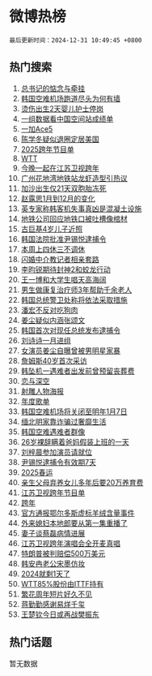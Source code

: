 # 微博热榜

`最后更新时间：2024-12-31 10:49:45 +0800`

## 热门搜索

1. [总书记的惦念与牵挂](https://m.weibo.cn/search?containerid=100103type%3D1%26t%3D10%26q%3D%23%E6%80%BB%E4%B9%A6%E8%AE%B0%E7%9A%84%E6%83%A6%E5%BF%B5%E4%B8%8E%E7%89%B5%E6%8C%82%23&stream_entry_id=51&isnewpage=1&extparam=seat%3D1%26dgr%3D0%26q%3D%2523%25E6%2580%25BB%25E4%25B9%25A6%25E8%25AE%25B0%25E7%259A%2584%25E6%2583%25A6%25E5%25BF%25B5%25E4%25B8%258E%25E7%2589%25B5%25E6%258C%2582%2523%26pos%3D0%26c_type%3D51%26stream_entry_id%3D51%26cate%3D10103%26filter_type%3Drealtimehot%26display_time%3D1735613383%26pre_seqid%3D173561338369102166578159)
1. [韩国空难机场跑道尽头为何有墙](https://m.weibo.cn/search?containerid=100103type%3D1%26t%3D10%26q%3D%23%E9%9F%A9%E5%9B%BD%E7%A9%BA%E9%9A%BE%E6%9C%BA%E5%9C%BA%E8%B7%91%E9%81%93%E5%B0%BD%E5%A4%B4%E4%B8%BA%E4%BD%95%E6%9C%89%E5%A2%99%23&stream_entry_id=31&isnewpage=1&extparam=seat%3D1%26realpos%3D1%26filter_type%3Drealtimehot%26lcate%3D5001%26c_type%3D31%26cate%3D5001%26band_rank%3D1%26dgr%3D0%26q%3D%2523%25E9%259F%25A9%25E5%259B%25BD%25E7%25A9%25BA%25E9%259A%25BE%25E6%259C%25BA%25E5%259C%25BA%25E8%25B7%2591%25E9%2581%2593%25E5%25B0%25BD%25E5%25A4%25B4%25E4%25B8%25BA%25E4%25BD%2595%25E6%259C%2589%25E5%25A2%2599%2523%26stream_entry_id%3D31%26flag%3D1%26pos%3D0%26display_time%3D1735613383%26pre_seqid%3D173561338369102166578159)
1. [烫伤出生2天婴儿护士停岗](https://m.weibo.cn/search?containerid=100103type%3D1%26t%3D10%26q%3D%23%E7%83%AB%E4%BC%A4%E5%87%BA%E7%94%9F2%E5%A4%A9%E5%A9%B4%E5%84%BF%E6%8A%A4%E5%A3%AB%E5%81%9C%E5%B2%97%23&stream_entry_id=31&isnewpage=1&extparam=seat%3D1%26realpos%3D2%26filter_type%3Drealtimehot%26lcate%3D5001%26c_type%3D31%26cate%3D5001%26band_rank%3D2%26dgr%3D0%26q%3D%2523%25E7%2583%25AB%25E4%25BC%25A4%25E5%2587%25BA%25E7%2594%259F2%25E5%25A4%25A9%25E5%25A9%25B4%25E5%2584%25BF%25E6%258A%25A4%25E5%25A3%25AB%25E5%2581%259C%25E5%25B2%2597%2523%26stream_entry_id%3D31%26flag%3D0%26pos%3D1%26display_time%3D1735613383%26pre_seqid%3D173561338369102166578159)
1. [一组数据看中国空间站成绩单](https://m.weibo.cn/search?containerid=100103type%3D1%26t%3D10%26q%3D%23%E4%B8%80%E7%BB%84%E6%95%B0%E6%8D%AE%E7%9C%8B%E4%B8%AD%E5%9B%BD%E7%A9%BA%E9%97%B4%E7%AB%99%E6%88%90%E7%BB%A9%E5%8D%95%23&stream_entry_id=31&isnewpage=1&extparam=seat%3D1%26realpos%3D3%26filter_type%3Drealtimehot%26lcate%3D5001%26c_type%3D31%26cate%3D5001%26band_rank%3D3%26dgr%3D0%26q%3D%2523%25E4%25B8%2580%25E7%25BB%2584%25E6%2595%25B0%25E6%258D%25AE%25E7%259C%258B%25E4%25B8%25AD%25E5%259B%25BD%25E7%25A9%25BA%25E9%2597%25B4%25E7%25AB%2599%25E6%2588%2590%25E7%25BB%25A9%25E5%258D%2595%2523%26stream_entry_id%3D31%26flag%3D0%26pos%3D2%26display_time%3D1735613383%26pre_seqid%3D173561338369102166578159)
1. [一加Ace5](https://m.weibo.cn/search?containerid=100103type%3D1%26t%3D10%26q%3D%23%E4%B8%80%E5%8A%A0Ace5%23&stream_entry_id=31&isnewpage=1&extparam=seat%3D1%26topic_ad%3D1%26lcate%3D5001%26c_type%3D31%26cate%3D5001%26band_rank%3D4%26dgr%3D0%26q%3D%2523%25E4%25B8%2580%25E5%258A%25A0Ace5%2523%26pos%3D3%26is_ad_pos%3D1%26adid%3D271105%26filter_type%3Drealtimehot%26stream_entry_id%3D31%26display_time%3D1735613383%26pre_seqid%3D173561338369102166578159)
1. [陈学冬疑似退圈定居美国](https://m.weibo.cn/search?containerid=100103type%3D1%26t%3D10%26q%3D%23%E9%99%88%E5%AD%A6%E5%86%AC%E7%96%91%E4%BC%BC%E9%80%80%E5%9C%88%E5%AE%9A%E5%B1%85%E7%BE%8E%E5%9B%BD%23&stream_entry_id=31&isnewpage=1&extparam=seat%3D1%26realpos%3D4%26filter_type%3Drealtimehot%26lcate%3D5001%26c_type%3D31%26cate%3D5001%26band_rank%3D4%26dgr%3D0%26q%3D%2523%25E9%2599%2588%25E5%25AD%25A6%25E5%2586%25AC%25E7%2596%2591%25E4%25BC%25BC%25E9%2580%2580%25E5%259C%2588%25E5%25AE%259A%25E5%25B1%2585%25E7%25BE%258E%25E5%259B%25BD%2523%26stream_entry_id%3D31%26flag%3D2%26pos%3D4%26display_time%3D1735613383%26pre_seqid%3D173561338369102166578159)
1. [2025跨年节目单](https://m.weibo.cn/search?containerid=100103type%3D1%26t%3D10%26q%3D%232025%E8%B7%A8%E5%B9%B4%E8%8A%82%E7%9B%AE%E5%8D%95%23&stream_entry_id=31&isnewpage=1&extparam=seat%3D1%26realpos%3D5%26filter_type%3Drealtimehot%26lcate%3D5001%26c_type%3D31%26cate%3D5001%26band_rank%3D5%26dgr%3D0%26q%3D%25232025%25E8%25B7%25A8%25E5%25B9%25B4%25E8%258A%2582%25E7%259B%25AE%25E5%258D%2595%2523%26stream_entry_id%3D31%26flag%3D1%26pos%3D5%26display_time%3D1735613383%26pre_seqid%3D173561338369102166578159)
1. [WTT](https://m.weibo.cn/search?containerid=100103type%3D1%26t%3D10%26q%3DWTT&stream_entry_id=31&isnewpage=1&extparam=seat%3D1%26realpos%3D6%26filter_type%3Drealtimehot%26lcate%3D5001%26c_type%3D31%26cate%3D5001%26band_rank%3D6%26dgr%3D0%26q%3DWTT%26stream_entry_id%3D31%26flag%3D1%26pos%3D6%26display_time%3D1735613383%26pre_seqid%3D173561338369102166578159)
1. [今晚一起在江苏卫视跨年](https://m.weibo.cn/search?containerid=100103type%3D1%26t%3D10%26q%3D%23%E4%BB%8A%E6%99%9A%E4%B8%80%E8%B5%B7%E5%9C%A8%E6%B1%9F%E8%8B%8F%E5%8D%AB%E8%A7%86%E8%B7%A8%E5%B9%B4%23&stream_entry_id=31&isnewpage=1&extparam=seat%3D1%26filter_type%3Drealtimehot%26lcate%3D5001%26c_type%3D31%26cate%3D5001%26band_rank%3D7%26dgr%3D0%26q%3D%2523%25E4%25BB%258A%25E6%2599%259A%25E4%25B8%2580%25E8%25B5%25B7%25E5%259C%25A8%25E6%25B1%259F%25E8%258B%258F%25E5%258D%25AB%25E8%25A7%2586%25E8%25B7%25A8%25E5%25B9%25B4%2523%26stream_entry_id%3D31%26is_ad_pos%3D1%26adid%3D271259%26pos%3D7%26display_time%3D1735613383%26pre_seqid%3D173561338369102166578159)
1. [广州花地湾地铁站龙虾造型引热议](https://m.weibo.cn/search?containerid=100103type%3D1%26t%3D10%26q%3D%23%E5%B9%BF%E5%B7%9E%E8%8A%B1%E5%9C%B0%E6%B9%BE%E5%9C%B0%E9%93%81%E7%AB%99%E9%BE%99%E8%99%BE%E9%80%A0%E5%9E%8B%E5%BC%95%E7%83%AD%E8%AE%AE%23&stream_entry_id=31&isnewpage=1&extparam=seat%3D1%26realpos%3D7%26filter_type%3Drealtimehot%26lcate%3D5001%26c_type%3D31%26cate%3D5001%26band_rank%3D7%26dgr%3D0%26q%3D%2523%25E5%25B9%25BF%25E5%25B7%259E%25E8%258A%25B1%25E5%259C%25B0%25E6%25B9%25BE%25E5%259C%25B0%25E9%2593%2581%25E7%25AB%2599%25E9%25BE%2599%25E8%2599%25BE%25E9%2580%25A0%25E5%259E%258B%25E5%25BC%2595%25E7%2583%25AD%25E8%25AE%25AE%2523%26stream_entry_id%3D31%26flag%3D0%26pos%3D8%26display_time%3D1735613383%26pre_seqid%3D173561338369102166578159)
1. [加沙出生仅21天双胞胎冻死](https://m.weibo.cn/search?containerid=100103type%3D1%26t%3D10%26q%3D%23%E5%8A%A0%E6%B2%99%E5%87%BA%E7%94%9F%E4%BB%8521%E5%A4%A9%E5%8F%8C%E8%83%9E%E8%83%8E%E5%86%BB%E6%AD%BB%23&stream_entry_id=31&isnewpage=1&extparam=seat%3D1%26realpos%3D8%26filter_type%3Drealtimehot%26lcate%3D5001%26c_type%3D31%26cate%3D5001%26band_rank%3D8%26dgr%3D0%26q%3D%2523%25E5%258A%25A0%25E6%25B2%2599%25E5%2587%25BA%25E7%2594%259F%25E4%25BB%258521%25E5%25A4%25A9%25E5%258F%258C%25E8%2583%259E%25E8%2583%258E%25E5%2586%25BB%25E6%25AD%25BB%2523%26stream_entry_id%3D31%26flag%3D1%26pos%3D9%26display_time%3D1735613383%26pre_seqid%3D173561338369102166578159)
1. [赵露思1月到12月的变化](https://m.weibo.cn/search?containerid=100103type%3D1%26t%3D10%26q%3D%23%E8%B5%B5%E9%9C%B2%E6%80%9D1%E6%9C%88%E5%88%B012%E6%9C%88%E7%9A%84%E5%8F%98%E5%8C%96%23&stream_entry_id=31&isnewpage=1&extparam=seat%3D1%26realpos%3D9%26filter_type%3Drealtimehot%26lcate%3D5001%26c_type%3D31%26cate%3D5001%26band_rank%3D9%26dgr%3D0%26q%3D%2523%25E8%25B5%25B5%25E9%259C%25B2%25E6%2580%259D1%25E6%259C%2588%25E5%2588%25B012%25E6%259C%2588%25E7%259A%2584%25E5%258F%2598%25E5%258C%2596%2523%26stream_entry_id%3D31%26flag%3D2%26pos%3D10%26display_time%3D1735613383%26pre_seqid%3D173561338369102166578159)
1. [英专家称韩客机失事真凶是混凝土设施](https://m.weibo.cn/search?containerid=100103type%3D1%26t%3D10%26q%3D%23%E8%8B%B1%E4%B8%93%E5%AE%B6%E7%A7%B0%E9%9F%A9%E5%AE%A2%E6%9C%BA%E5%A4%B1%E4%BA%8B%E7%9C%9F%E5%87%B6%E6%98%AF%E6%B7%B7%E5%87%9D%E5%9C%9F%E8%AE%BE%E6%96%BD%23&stream_entry_id=31&isnewpage=1&extparam=seat%3D1%26realpos%3D10%26filter_type%3Drealtimehot%26lcate%3D5001%26c_type%3D31%26cate%3D5001%26band_rank%3D10%26dgr%3D0%26q%3D%2523%25E8%258B%25B1%25E4%25B8%2593%25E5%25AE%25B6%25E7%25A7%25B0%25E9%259F%25A9%25E5%25AE%25A2%25E6%259C%25BA%25E5%25A4%25B1%25E4%25BA%258B%25E7%259C%259F%25E5%2587%25B6%25E6%2598%25AF%25E6%25B7%25B7%25E5%2587%259D%25E5%259C%259F%25E8%25AE%25BE%25E6%2596%25BD%2523%26stream_entry_id%3D31%26flag%3D1%26pos%3D11%26display_time%3D1735613383%26pre_seqid%3D173561338369102166578159)
1. [地铁公司回应地铁口被吐槽像棺材](https://m.weibo.cn/search?containerid=100103type%3D1%26t%3D10%26q%3D%23%E5%9C%B0%E9%93%81%E5%85%AC%E5%8F%B8%E5%9B%9E%E5%BA%94%E5%9C%B0%E9%93%81%E5%8F%A3%E8%A2%AB%E5%90%90%E6%A7%BD%E5%83%8F%E6%A3%BA%E6%9D%90%23&stream_entry_id=31&isnewpage=1&extparam=seat%3D1%26realpos%3D11%26filter_type%3Drealtimehot%26lcate%3D5001%26c_type%3D31%26cate%3D5001%26band_rank%3D11%26dgr%3D0%26q%3D%2523%25E5%259C%25B0%25E9%2593%2581%25E5%2585%25AC%25E5%258F%25B8%25E5%259B%259E%25E5%25BA%2594%25E5%259C%25B0%25E9%2593%2581%25E5%258F%25A3%25E8%25A2%25AB%25E5%2590%2590%25E6%25A7%25BD%25E5%2583%258F%25E6%25A3%25BA%25E6%259D%2590%2523%26stream_entry_id%3D31%26flag%3D1%26pos%3D12%26display_time%3D1735613383%26pre_seqid%3D173561338369102166578159)
1. [古巨基4岁儿子近照](https://m.weibo.cn/search?containerid=100103type%3D1%26t%3D10%26q%3D%23%E5%8F%A4%E5%B7%A8%E5%9F%BA4%E5%B2%81%E5%84%BF%E5%AD%90%E8%BF%91%E7%85%A7%23&stream_entry_id=31&isnewpage=1&extparam=seat%3D1%26realpos%3D12%26filter_type%3Drealtimehot%26lcate%3D5001%26c_type%3D31%26cate%3D5001%26band_rank%3D12%26dgr%3D0%26q%3D%2523%25E5%258F%25A4%25E5%25B7%25A8%25E5%259F%25BA4%25E5%25B2%2581%25E5%2584%25BF%25E5%25AD%2590%25E8%25BF%2591%25E7%2585%25A7%2523%26stream_entry_id%3D31%26flag%3D1%26pos%3D13%26display_time%3D1735613383%26pre_seqid%3D173561338369102166578159)
1. [韩国法院批准尹锡悦逮捕令](https://m.weibo.cn/search?containerid=100103type%3D1%26t%3D10%26q%3D%23%E9%9F%A9%E5%9B%BD%E6%B3%95%E9%99%A2%E6%89%B9%E5%87%86%E5%B0%B9%E9%94%A1%E6%82%A6%E9%80%AE%E6%8D%95%E4%BB%A4%23&stream_entry_id=31&isnewpage=1&extparam=seat%3D1%26realpos%3D13%26filter_type%3Drealtimehot%26lcate%3D5001%26c_type%3D31%26cate%3D5001%26band_rank%3D13%26dgr%3D0%26q%3D%2523%25E9%259F%25A9%25E5%259B%25BD%25E6%25B3%2595%25E9%2599%25A2%25E6%2589%25B9%25E5%2587%2586%25E5%25B0%25B9%25E9%2594%25A1%25E6%2582%25A6%25E9%2580%25AE%25E6%258D%2595%25E4%25BB%25A4%2523%26stream_entry_id%3D31%26flag%3D0%26pos%3D14%26display_time%3D1735613383%26pre_seqid%3D173561338369102166578159)
1. [本周上四休三不调休](https://m.weibo.cn/search?containerid=100103type%3D1%26t%3D10%26q%3D%23%E6%9C%AC%E5%91%A8%E4%B8%8A%E5%9B%9B%E4%BC%91%E4%B8%89%E4%B8%8D%E8%B0%83%E4%BC%91%23&stream_entry_id=31&isnewpage=1&extparam=seat%3D1%26realpos%3D14%26filter_type%3Drealtimehot%26lcate%3D5001%26c_type%3D31%26cate%3D5001%26band_rank%3D14%26dgr%3D0%26q%3D%2523%25E6%259C%25AC%25E5%2591%25A8%25E4%25B8%258A%25E5%259B%259B%25E4%25BC%2591%25E4%25B8%2589%25E4%25B8%258D%25E8%25B0%2583%25E4%25BC%2591%2523%26stream_entry_id%3D31%26flag%3D0%26pos%3D15%26display_time%3D1735613383%26pre_seqid%3D173561338369102166578159)
1. [闪婚中介教记者相亲套路](https://m.weibo.cn/search?containerid=100103type%3D1%26t%3D10%26q%3D%23%E9%97%AA%E5%A9%9A%E4%B8%AD%E4%BB%8B%E6%95%99%E8%AE%B0%E8%80%85%E7%9B%B8%E4%BA%B2%E5%A5%97%E8%B7%AF%23&stream_entry_id=31&isnewpage=1&extparam=seat%3D1%26realpos%3D15%26filter_type%3Drealtimehot%26lcate%3D5001%26c_type%3D31%26cate%3D5001%26band_rank%3D15%26dgr%3D0%26q%3D%2523%25E9%2597%25AA%25E5%25A9%259A%25E4%25B8%25AD%25E4%25BB%258B%25E6%2595%2599%25E8%25AE%25B0%25E8%2580%2585%25E7%259B%25B8%25E4%25BA%25B2%25E5%25A5%2597%25E8%25B7%25AF%2523%26stream_entry_id%3D31%26flag%3D1%26pos%3D16%26display_time%3D1735613383%26pre_seqid%3D173561338369102166578159)
1. [李昀锐期待封神2和蛟龙行动](https://m.weibo.cn/search?containerid=100103type%3D1%26t%3D10%26q%3D%23%E6%9D%8E%E6%98%80%E9%94%90%E6%9C%9F%E5%BE%85%E5%B0%81%E7%A5%9E2%E5%92%8C%E8%9B%9F%E9%BE%99%E8%A1%8C%E5%8A%A8%23&stream_entry_id=31&isnewpage=1&extparam=seat%3D1%26realpos%3D16%26filter_type%3Drealtimehot%26lcate%3D5001%26c_type%3D31%26cate%3D5001%26band_rank%3D16%26dgr%3D0%26q%3D%2523%25E6%259D%258E%25E6%2598%2580%25E9%2594%2590%25E6%259C%259F%25E5%25BE%2585%25E5%25B0%2581%25E7%25A5%259E2%25E5%2592%258C%25E8%259B%259F%25E9%25BE%2599%25E8%25A1%258C%25E5%258A%25A8%2523%26stream_entry_id%3D31%26flag%3D1%26pos%3D17%26display_time%3D1735613383%26pre_seqid%3D173561338369102166578159)
1. [王一博和大学生唱天高海阔](https://m.weibo.cn/search?containerid=100103type%3D1%26t%3D10%26q%3D%23%E7%8E%8B%E4%B8%80%E5%8D%9A%E5%92%8C%E5%A4%A7%E5%AD%A6%E7%94%9F%E5%94%B1%E5%A4%A9%E9%AB%98%E6%B5%B7%E9%98%94%23&stream_entry_id=31&isnewpage=1&extparam=seat%3D1%26realpos%3D17%26filter_type%3Drealtimehot%26lcate%3D5001%26c_type%3D31%26cate%3D5001%26band_rank%3D17%26dgr%3D0%26q%3D%2523%25E7%258E%258B%25E4%25B8%2580%25E5%258D%259A%25E5%2592%258C%25E5%25A4%25A7%25E5%25AD%25A6%25E7%2594%259F%25E5%2594%25B1%25E5%25A4%25A9%25E9%25AB%2598%25E6%25B5%25B7%25E9%2598%2594%2523%26stream_entry_id%3D31%26flag%3D0%26pos%3D18%26display_time%3D1735613383%26pre_seqid%3D173561338369102166578159)
1. [男生做康复治疗师3年帮助千余老人](https://m.weibo.cn/search?containerid=100103type%3D1%26t%3D10%26q%3D%23%E7%94%B7%E7%94%9F%E5%81%9A%E5%BA%B7%E5%A4%8D%E6%B2%BB%E7%96%97%E5%B8%883%E5%B9%B4%E5%B8%AE%E5%8A%A9%E5%8D%83%E4%BD%99%E8%80%81%E4%BA%BA%23&stream_entry_id=31&isnewpage=1&extparam=seat%3D1%26realpos%3D18%26filter_type%3Drealtimehot%26lcate%3D5001%26c_type%3D31%26cate%3D5001%26band_rank%3D18%26dgr%3D0%26q%3D%2523%25E7%2594%25B7%25E7%2594%259F%25E5%2581%259A%25E5%25BA%25B7%25E5%25A4%258D%25E6%25B2%25BB%25E7%2596%2597%25E5%25B8%25883%25E5%25B9%25B4%25E5%25B8%25AE%25E5%258A%25A9%25E5%258D%2583%25E4%25BD%2599%25E8%2580%2581%25E4%25BA%25BA%2523%26stream_entry_id%3D31%26flag%3D1%26pos%3D19%26display_time%3D1735613383%26pre_seqid%3D173561338369102166578159)
1. [韩国总统警卫处称将依法采取措施](https://m.weibo.cn/search?containerid=100103type%3D1%26t%3D10%26q%3D%23%E9%9F%A9%E5%9B%BD%E6%80%BB%E7%BB%9F%E8%AD%A6%E5%8D%AB%E5%A4%84%E7%A7%B0%E5%B0%86%E4%BE%9D%E6%B3%95%E9%87%87%E5%8F%96%E6%8E%AA%E6%96%BD%23&stream_entry_id=31&isnewpage=1&extparam=seat%3D1%26realpos%3D19%26filter_type%3Drealtimehot%26lcate%3D5001%26c_type%3D31%26cate%3D5001%26band_rank%3D19%26dgr%3D0%26q%3D%2523%25E9%259F%25A9%25E5%259B%25BD%25E6%2580%25BB%25E7%25BB%259F%25E8%25AD%25A6%25E5%258D%25AB%25E5%25A4%2584%25E7%25A7%25B0%25E5%25B0%2586%25E4%25BE%259D%25E6%25B3%2595%25E9%2587%2587%25E5%258F%2596%25E6%258E%25AA%25E6%2596%25BD%2523%26stream_entry_id%3D31%26flag%3D1%26pos%3D20%26display_time%3D1735613383%26pre_seqid%3D173561338369102166578159)
1. [潘宏不反对吃狗肉](https://m.weibo.cn/search?containerid=100103type%3D1%26t%3D10%26q%3D%E6%BD%98%E5%AE%8F%E4%B8%8D%E5%8F%8D%E5%AF%B9%E5%90%83%E7%8B%97%E8%82%89&stream_entry_id=31&isnewpage=1&extparam=seat%3D1%26realpos%3D20%26filter_type%3Drealtimehot%26lcate%3D5001%26c_type%3D31%26cate%3D5001%26band_rank%3D20%26dgr%3D0%26q%3D%25E6%25BD%2598%25E5%25AE%258F%25E4%25B8%258D%25E5%258F%258D%25E5%25AF%25B9%25E5%2590%2583%25E7%258B%2597%25E8%2582%2589%26stream_entry_id%3D31%26flag%3D1%26pos%3D21%26display_time%3D1735613383%26pre_seqid%3D173561338369102166578159)
1. [姜尘疑似内涵张颂文](https://m.weibo.cn/search?containerid=100103type%3D1%26t%3D10%26q%3D%23%E5%A7%9C%E5%B0%98%E7%96%91%E4%BC%BC%E5%86%85%E6%B6%B5%E5%BC%A0%E9%A2%82%E6%96%87%23&stream_entry_id=31&isnewpage=1&extparam=seat%3D1%26realpos%3D21%26filter_type%3Drealtimehot%26lcate%3D5001%26c_type%3D31%26cate%3D5001%26band_rank%3D21%26dgr%3D0%26q%3D%2523%25E5%25A7%259C%25E5%25B0%2598%25E7%2596%2591%25E4%25BC%25BC%25E5%2586%2585%25E6%25B6%25B5%25E5%25BC%25A0%25E9%25A2%2582%25E6%2596%2587%2523%26stream_entry_id%3D31%26flag%3D2%26pos%3D22%26display_time%3D1735613383%26pre_seqid%3D173561338369102166578159)
1. [韩国首次对现任总统发布逮捕令](https://m.weibo.cn/search?containerid=100103type%3D1%26t%3D10%26q%3D%23%E9%9F%A9%E5%9B%BD%E9%A6%96%E6%AC%A1%E5%AF%B9%E7%8E%B0%E4%BB%BB%E6%80%BB%E7%BB%9F%E5%8F%91%E5%B8%83%E9%80%AE%E6%8D%95%E4%BB%A4%23&stream_entry_id=31&isnewpage=1&extparam=seat%3D1%26realpos%3D22%26filter_type%3Drealtimehot%26lcate%3D5001%26c_type%3D31%26cate%3D5001%26band_rank%3D22%26dgr%3D0%26q%3D%2523%25E9%259F%25A9%25E5%259B%25BD%25E9%25A6%2596%25E6%25AC%25A1%25E5%25AF%25B9%25E7%258E%25B0%25E4%25BB%25BB%25E6%2580%25BB%25E7%25BB%259F%25E5%258F%2591%25E5%25B8%2583%25E9%2580%25AE%25E6%258D%2595%25E4%25BB%25A4%2523%26stream_entry_id%3D31%26flag%3D0%26pos%3D23%26display_time%3D1735613383%26pre_seqid%3D173561338369102166578159)
1. [刘诗诗一月进组](https://m.weibo.cn/search?containerid=100103type%3D1%26t%3D10%26q%3D%23%E5%88%98%E8%AF%97%E8%AF%97%E4%B8%80%E6%9C%88%E8%BF%9B%E7%BB%84%23&stream_entry_id=31&isnewpage=1&extparam=seat%3D1%26realpos%3D23%26filter_type%3Drealtimehot%26lcate%3D5001%26c_type%3D31%26cate%3D5001%26band_rank%3D23%26dgr%3D0%26q%3D%2523%25E5%2588%2598%25E8%25AF%2597%25E8%25AF%2597%25E4%25B8%2580%25E6%259C%2588%25E8%25BF%259B%25E7%25BB%2584%2523%26stream_entry_id%3D31%26flag%3D1%26pos%3D24%26display_time%3D1735613383%26pre_seqid%3D173561338369102166578159)
1. [女演员姜尘自曝曾被男明星家暴](https://m.weibo.cn/search?containerid=100103type%3D1%26t%3D10%26q%3D%23%E5%A5%B3%E6%BC%94%E5%91%98%E5%A7%9C%E5%B0%98%E8%87%AA%E6%9B%9D%E6%9B%BE%E8%A2%AB%E7%94%B7%E6%98%8E%E6%98%9F%E5%AE%B6%E6%9A%B4%23&stream_entry_id=31&isnewpage=1&extparam=seat%3D1%26realpos%3D24%26filter_type%3Drealtimehot%26lcate%3D5001%26c_type%3D31%26cate%3D5001%26band_rank%3D24%26dgr%3D0%26q%3D%2523%25E5%25A5%25B3%25E6%25BC%2594%25E5%2591%2598%25E5%25A7%259C%25E5%25B0%2598%25E8%2587%25AA%25E6%259B%259D%25E6%259B%25BE%25E8%25A2%25AB%25E7%2594%25B7%25E6%2598%258E%25E6%2598%259F%25E5%25AE%25B6%25E6%259A%25B4%2523%26stream_entry_id%3D31%26flag%3D2%26pos%3D25%26display_time%3D1735613383%26pre_seqid%3D173561338369102166578159)
1. [詹姆斯40岁首次采访](https://m.weibo.cn/search?containerid=100103type%3D1%26t%3D10%26q%3D%23%E8%A9%B9%E5%A7%86%E6%96%AF40%E5%B2%81%E9%A6%96%E6%AC%A1%E9%87%87%E8%AE%BF%23&stream_entry_id=31&isnewpage=1&extparam=seat%3D1%26realpos%3D25%26filter_type%3Drealtimehot%26lcate%3D5001%26c_type%3D31%26cate%3D5001%26band_rank%3D25%26dgr%3D0%26q%3D%2523%25E8%25A9%25B9%25E5%25A7%2586%25E6%2596%25AF40%25E5%25B2%2581%25E9%25A6%2596%25E6%25AC%25A1%25E9%2587%2587%25E8%25AE%25BF%2523%26stream_entry_id%3D31%26flag%3D1%26pos%3D26%26display_time%3D1735613383%26pre_seqid%3D173561338369102166578159)
1. [韩坠机一遇难者出发前曾预留丧葬费](https://m.weibo.cn/search?containerid=100103type%3D1%26t%3D10%26q%3D%23%E9%9F%A9%E5%9D%A0%E6%9C%BA%E4%B8%80%E9%81%87%E9%9A%BE%E8%80%85%E5%87%BA%E5%8F%91%E5%89%8D%E6%9B%BE%E9%A2%84%E7%95%99%E4%B8%A7%E8%91%AC%E8%B4%B9%23&stream_entry_id=31&isnewpage=1&extparam=seat%3D1%26realpos%3D26%26filter_type%3Drealtimehot%26lcate%3D5001%26c_type%3D31%26cate%3D5001%26band_rank%3D26%26dgr%3D0%26q%3D%2523%25E9%259F%25A9%25E5%259D%25A0%25E6%259C%25BA%25E4%25B8%2580%25E9%2581%2587%25E9%259A%25BE%25E8%2580%2585%25E5%2587%25BA%25E5%258F%2591%25E5%2589%258D%25E6%259B%25BE%25E9%25A2%2584%25E7%2595%2599%25E4%25B8%25A7%25E8%2591%25AC%25E8%25B4%25B9%2523%26stream_entry_id%3D31%26flag%3D0%26pos%3D27%26display_time%3D1735613383%26pre_seqid%3D173561338369102166578159)
1. [恋与深空](https://m.weibo.cn/search?containerid=100103type%3D1%26t%3D10%26q%3D%23%E6%81%8B%E4%B8%8E%E6%B7%B1%E7%A9%BA%23&stream_entry_id=31&isnewpage=1&extparam=seat%3D1%26realpos%3D27%26filter_type%3Drealtimehot%26lcate%3D5001%26c_type%3D31%26cate%3D5001%26band_rank%3D27%26dgr%3D0%26q%3D%2523%25E6%2581%258B%25E4%25B8%258E%25E6%25B7%25B1%25E7%25A9%25BA%2523%26stream_entry_id%3D31%26flag%3D0%26pos%3D28%26display_time%3D1735613383%26pre_seqid%3D173561338369102166578159)
1. [射雕人物海报](https://m.weibo.cn/search?containerid=100103type%3D1%26t%3D10%26q%3D%23%E5%B0%84%E9%9B%95%E4%BA%BA%E7%89%A9%E6%B5%B7%E6%8A%A5%23&stream_entry_id=31&isnewpage=1&extparam=seat%3D1%26realpos%3D28%26filter_type%3Drealtimehot%26lcate%3D5001%26c_type%3D31%26cate%3D5001%26band_rank%3D28%26dgr%3D0%26q%3D%2523%25E5%25B0%2584%25E9%259B%2595%25E4%25BA%25BA%25E7%2589%25A9%25E6%25B5%25B7%25E6%258A%25A5%2523%26stream_entry_id%3D31%26flag%3D1%26pos%3D29%26display_time%3D1735613383%26pre_seqid%3D173561338369102166578159)
1. [年度歌单](https://m.weibo.cn/search?containerid=100103type%3D1%26t%3D10%26q%3D%E5%B9%B4%E5%BA%A6%E6%AD%8C%E5%8D%95&stream_entry_id=31&isnewpage=1&extparam=seat%3D1%26realpos%3D29%26filter_type%3Drealtimehot%26lcate%3D5001%26c_type%3D31%26cate%3D5001%26band_rank%3D29%26dgr%3D0%26q%3D%25E5%25B9%25B4%25E5%25BA%25A6%25E6%25AD%258C%25E5%258D%2595%26stream_entry_id%3D31%26flag%3D1%26pos%3D30%26display_time%3D1735613383%26pre_seqid%3D173561338369102166578159)
1. [韩国空难机场将关闭至明年1月7日](https://m.weibo.cn/search?containerid=100103type%3D1%26t%3D10%26q%3D%23%E9%9F%A9%E5%9B%BD%E7%A9%BA%E9%9A%BE%E6%9C%BA%E5%9C%BA%E5%B0%86%E5%85%B3%E9%97%AD%E8%87%B3%E6%98%8E%E5%B9%B41%E6%9C%887%E6%97%A5%23&stream_entry_id=31&isnewpage=1&extparam=seat%3D1%26realpos%3D30%26filter_type%3Drealtimehot%26lcate%3D5001%26c_type%3D31%26cate%3D5001%26band_rank%3D30%26dgr%3D0%26q%3D%2523%25E9%259F%25A9%25E5%259B%25BD%25E7%25A9%25BA%25E9%259A%25BE%25E6%259C%25BA%25E5%259C%25BA%25E5%25B0%2586%25E5%2585%25B3%25E9%2597%25AD%25E8%2587%25B3%25E6%2598%258E%25E5%25B9%25B41%25E6%259C%25887%25E6%2597%25A5%2523%26stream_entry_id%3D31%26flag%3D1%26pos%3D31%26display_time%3D1735613383%26pre_seqid%3D173561338369102166578159)
1. [缅北明家靠诈骗过奢靡生活](https://m.weibo.cn/search?containerid=100103type%3D1%26t%3D10%26q%3D%23%E7%BC%85%E5%8C%97%E6%98%8E%E5%AE%B6%E9%9D%A0%E8%AF%88%E9%AA%97%E8%BF%87%E5%A5%A2%E9%9D%A1%E7%94%9F%E6%B4%BB%23&stream_entry_id=31&isnewpage=1&extparam=seat%3D1%26realpos%3D31%26filter_type%3Drealtimehot%26lcate%3D5001%26c_type%3D31%26cate%3D5001%26band_rank%3D31%26dgr%3D0%26q%3D%2523%25E7%25BC%2585%25E5%258C%2597%25E6%2598%258E%25E5%25AE%25B6%25E9%259D%25A0%25E8%25AF%2588%25E9%25AA%2597%25E8%25BF%2587%25E5%25A5%25A2%25E9%259D%25A1%25E7%2594%259F%25E6%25B4%25BB%2523%26stream_entry_id%3D31%26flag%3D0%26pos%3D32%26display_time%3D1735613383%26pre_seqid%3D173561338369102166578159)
1. [韩国空难遇难者群像](https://m.weibo.cn/search?containerid=100103type%3D1%26t%3D10%26q%3D%23%E9%9F%A9%E5%9B%BD%E7%A9%BA%E9%9A%BE%E9%81%87%E9%9A%BE%E8%80%85%E7%BE%A4%E5%83%8F%23&stream_entry_id=31&isnewpage=1&extparam=seat%3D1%26realpos%3D32%26filter_type%3Drealtimehot%26lcate%3D5001%26c_type%3D31%26cate%3D5001%26band_rank%3D32%26dgr%3D0%26q%3D%2523%25E9%259F%25A9%25E5%259B%25BD%25E7%25A9%25BA%25E9%259A%25BE%25E9%2581%2587%25E9%259A%25BE%25E8%2580%2585%25E7%25BE%25A4%25E5%2583%258F%2523%26stream_entry_id%3D31%26flag%3D1%26pos%3D33%26display_time%3D1735613383%26pre_seqid%3D173561338369102166578159)
1. [26岁裸辞瞒着爸妈假装上班的一天](https://m.weibo.cn/search?containerid=100103type%3D1%26t%3D10%26q%3D%2326%E5%B2%81%E8%A3%B8%E8%BE%9E%E7%9E%92%E7%9D%80%E7%88%B8%E5%A6%88%E5%81%87%E8%A3%85%E4%B8%8A%E7%8F%AD%E7%9A%84%E4%B8%80%E5%A4%A9%23&stream_entry_id=31&isnewpage=1&extparam=seat%3D1%26realpos%3D33%26filter_type%3Drealtimehot%26lcate%3D5001%26c_type%3D31%26cate%3D5001%26band_rank%3D33%26dgr%3D0%26q%3D%252326%25E5%25B2%2581%25E8%25A3%25B8%25E8%25BE%259E%25E7%259E%2592%25E7%259D%2580%25E7%2588%25B8%25E5%25A6%2588%25E5%2581%2587%25E8%25A3%2585%25E4%25B8%258A%25E7%258F%25AD%25E7%259A%2584%25E4%25B8%2580%25E5%25A4%25A9%2523%26stream_entry_id%3D31%26flag%3D1%26pos%3D34%26display_time%3D1735613383%26pre_seqid%3D173561338369102166578159)
1. [刘梓晨参加演员请就位](https://m.weibo.cn/search?containerid=100103type%3D1%26t%3D10%26q%3D%23%E5%88%98%E6%A2%93%E6%99%A8%E5%8F%82%E5%8A%A0%E6%BC%94%E5%91%98%E8%AF%B7%E5%B0%B1%E4%BD%8D%23&stream_entry_id=31&isnewpage=1&extparam=seat%3D1%26realpos%3D34%26filter_type%3Drealtimehot%26lcate%3D5001%26c_type%3D31%26cate%3D5001%26band_rank%3D34%26dgr%3D0%26q%3D%2523%25E5%2588%2598%25E6%25A2%2593%25E6%2599%25A8%25E5%258F%2582%25E5%258A%25A0%25E6%25BC%2594%25E5%2591%2598%25E8%25AF%25B7%25E5%25B0%25B1%25E4%25BD%258D%2523%26stream_entry_id%3D31%26flag%3D0%26pos%3D35%26display_time%3D1735613383%26pre_seqid%3D173561338369102166578159)
1. [尹锡悦逮捕令有效期7天](https://m.weibo.cn/search?containerid=100103type%3D1%26t%3D10%26q%3D%23%E5%B0%B9%E9%94%A1%E6%82%A6%E9%80%AE%E6%8D%95%E4%BB%A4%E6%9C%89%E6%95%88%E6%9C%9F7%E5%A4%A9%23&stream_entry_id=31&isnewpage=1&extparam=seat%3D1%26realpos%3D35%26filter_type%3Drealtimehot%26lcate%3D5001%26c_type%3D31%26cate%3D5001%26band_rank%3D35%26dgr%3D0%26q%3D%2523%25E5%25B0%25B9%25E9%2594%25A1%25E6%2582%25A6%25E9%2580%25AE%25E6%258D%2595%25E4%25BB%25A4%25E6%259C%2589%25E6%2595%2588%25E6%259C%259F7%25E5%25A4%25A9%2523%26stream_entry_id%3D31%26flag%3D1%26pos%3D36%26display_time%3D1735613383%26pre_seqid%3D173561338369102166578159)
1. [2025春运](https://m.weibo.cn/search?containerid=100103type%3D1%26t%3D10%26q%3D%232025%E6%98%A5%E8%BF%90%23&stream_entry_id=31&isnewpage=1&extparam=seat%3D1%26realpos%3D36%26filter_type%3Drealtimehot%26lcate%3D5001%26c_type%3D31%26cate%3D5001%26band_rank%3D36%26dgr%3D0%26q%3D%25232025%25E6%2598%25A5%25E8%25BF%2590%2523%26stream_entry_id%3D31%26flag%3D0%26pos%3D37%26display_time%3D1735613383%26pre_seqid%3D173561338369102166578159)
1. [亲生父母弃养女儿多年后要20万养育费](https://m.weibo.cn/search?containerid=100103type%3D1%26t%3D10%26q%3D%23%E4%BA%B2%E7%94%9F%E7%88%B6%E6%AF%8D%E5%BC%83%E5%85%BB%E5%A5%B3%E5%84%BF%E5%A4%9A%E5%B9%B4%E5%90%8E%E8%A6%8120%E4%B8%87%E5%85%BB%E8%82%B2%E8%B4%B9%23&stream_entry_id=31&isnewpage=1&extparam=seat%3D1%26realpos%3D37%26filter_type%3Drealtimehot%26lcate%3D5001%26c_type%3D31%26cate%3D5001%26band_rank%3D37%26dgr%3D0%26q%3D%2523%25E4%25BA%25B2%25E7%2594%259F%25E7%2588%25B6%25E6%25AF%258D%25E5%25BC%2583%25E5%2585%25BB%25E5%25A5%25B3%25E5%2584%25BF%25E5%25A4%259A%25E5%25B9%25B4%25E5%2590%258E%25E8%25A6%258120%25E4%25B8%2587%25E5%2585%25BB%25E8%2582%25B2%25E8%25B4%25B9%2523%26stream_entry_id%3D31%26flag%3D1%26pos%3D38%26display_time%3D1735613383%26pre_seqid%3D173561338369102166578159)
1. [江苏卫视跨年节目单](https://m.weibo.cn/search?containerid=100103type%3D1%26t%3D10%26q%3D%E6%B1%9F%E8%8B%8F%E5%8D%AB%E8%A7%86%E8%B7%A8%E5%B9%B4%E8%8A%82%E7%9B%AE%E5%8D%95&stream_entry_id=31&isnewpage=1&extparam=seat%3D1%26realpos%3D38%26filter_type%3Drealtimehot%26lcate%3D5001%26c_type%3D31%26cate%3D5001%26band_rank%3D38%26dgr%3D0%26q%3D%25E6%25B1%259F%25E8%258B%258F%25E5%258D%25AB%25E8%25A7%2586%25E8%25B7%25A8%25E5%25B9%25B4%25E8%258A%2582%25E7%259B%25AE%25E5%258D%2595%26stream_entry_id%3D31%26flag%3D1%26pos%3D39%26display_time%3D1735613383%26pre_seqid%3D173561338369102166578159)
1. [跨年](https://m.weibo.cn/search?containerid=100103type%3D1%26t%3D10%26q%3D%E8%B7%A8%E5%B9%B4&stream_entry_id=31&isnewpage=1&extparam=seat%3D1%26realpos%3D39%26filter_type%3Drealtimehot%26lcate%3D5001%26c_type%3D31%26cate%3D5001%26band_rank%3D39%26dgr%3D0%26q%3D%25E8%25B7%25A8%25E5%25B9%25B4%26stream_entry_id%3D31%26flag%3D1%26pos%3D40%26display_time%3D1735613383%26pre_seqid%3D173561338369102166578159)
1. [官方通报鄂尔多斯虚标羊绒含量事件](https://m.weibo.cn/search?containerid=100103type%3D1%26t%3D10%26q%3D%23%E5%AE%98%E6%96%B9%E9%80%9A%E6%8A%A5%E9%84%82%E5%B0%94%E5%A4%9A%E6%96%AF%E8%99%9A%E6%A0%87%E7%BE%8A%E7%BB%92%E5%90%AB%E9%87%8F%E4%BA%8B%E4%BB%B6%23&stream_entry_id=31&isnewpage=1&extparam=seat%3D1%26realpos%3D40%26filter_type%3Drealtimehot%26lcate%3D5001%26c_type%3D31%26cate%3D5001%26band_rank%3D40%26dgr%3D0%26q%3D%2523%25E5%25AE%2598%25E6%2596%25B9%25E9%2580%259A%25E6%258A%25A5%25E9%2584%2582%25E5%25B0%2594%25E5%25A4%259A%25E6%2596%25AF%25E8%2599%259A%25E6%25A0%2587%25E7%25BE%258A%25E7%25BB%2592%25E5%2590%25AB%25E9%2587%258F%25E4%25BA%258B%25E4%25BB%25B6%2523%26stream_entry_id%3D31%26flag%3D0%26pos%3D41%26display_time%3D1735613383%26pre_seqid%3D173561338369102166578159)
1. [外来媳妇本地郎要从第一集重播了](https://m.weibo.cn/search?containerid=100103type%3D1%26t%3D10%26q%3D%23%E5%A4%96%E6%9D%A5%E5%AA%B3%E5%A6%87%E6%9C%AC%E5%9C%B0%E9%83%8E%E8%A6%81%E4%BB%8E%E7%AC%AC%E4%B8%80%E9%9B%86%E9%87%8D%E6%92%AD%E4%BA%86%23&stream_entry_id=31&isnewpage=1&extparam=seat%3D1%26realpos%3D41%26filter_type%3Drealtimehot%26lcate%3D5001%26c_type%3D31%26cate%3D5001%26band_rank%3D41%26dgr%3D0%26q%3D%2523%25E5%25A4%2596%25E6%259D%25A5%25E5%25AA%25B3%25E5%25A6%2587%25E6%259C%25AC%25E5%259C%25B0%25E9%2583%258E%25E8%25A6%2581%25E4%25BB%258E%25E7%25AC%25AC%25E4%25B8%2580%25E9%259B%2586%25E9%2587%258D%25E6%2592%25AD%25E4%25BA%2586%2523%26stream_entry_id%3D31%26flag%3D1%26pos%3D42%26display_time%3D1735613383%26pre_seqid%3D173561338369102166578159)
1. [妻子谈蔡磊病情进展](https://m.weibo.cn/search?containerid=100103type%3D1%26t%3D10%26q%3D%23%E5%A6%BB%E5%AD%90%E8%B0%88%E8%94%A1%E7%A3%8A%E7%97%85%E6%83%85%E8%BF%9B%E5%B1%95%23&stream_entry_id=31&isnewpage=1&extparam=seat%3D1%26realpos%3D42%26filter_type%3Drealtimehot%26lcate%3D5001%26c_type%3D31%26cate%3D5001%26band_rank%3D42%26dgr%3D0%26q%3D%2523%25E5%25A6%25BB%25E5%25AD%2590%25E8%25B0%2588%25E8%2594%25A1%25E7%25A3%258A%25E7%2597%2585%25E6%2583%2585%25E8%25BF%259B%25E5%25B1%2595%2523%26stream_entry_id%3D31%26flag%3D1%26pos%3D43%26display_time%3D1735613383%26pre_seqid%3D173561338369102166578159)
1. [江苏卫视跨年演唱会全开麦真唱](https://m.weibo.cn/search?containerid=100103type%3D1%26t%3D10%26q%3D%23%E6%B1%9F%E8%8B%8F%E5%8D%AB%E8%A7%86%E8%B7%A8%E5%B9%B4%E6%BC%94%E5%94%B1%E4%BC%9A%E5%85%A8%E5%BC%80%E9%BA%A6%E7%9C%9F%E5%94%B1%23&stream_entry_id=31&isnewpage=1&extparam=seat%3D1%26realpos%3D43%26filter_type%3Drealtimehot%26lcate%3D5001%26c_type%3D31%26cate%3D5001%26band_rank%3D43%26dgr%3D0%26q%3D%2523%25E6%25B1%259F%25E8%258B%258F%25E5%258D%25AB%25E8%25A7%2586%25E8%25B7%25A8%25E5%25B9%25B4%25E6%25BC%2594%25E5%2594%25B1%25E4%25BC%259A%25E5%2585%25A8%25E5%25BC%2580%25E9%25BA%25A6%25E7%259C%259F%25E5%2594%25B1%2523%26stream_entry_id%3D31%26flag%3D0%26pos%3D44%26display_time%3D1735613383%26pre_seqid%3D173561338369102166578159)
1. [特朗普被判赔偿500万美元](https://m.weibo.cn/search?containerid=100103type%3D1%26t%3D10%26q%3D%23%E7%89%B9%E6%9C%97%E6%99%AE%E8%A2%AB%E5%88%A4%E8%B5%94%E5%81%BF500%E4%B8%87%E7%BE%8E%E5%85%83%23&stream_entry_id=31&isnewpage=1&extparam=seat%3D1%26realpos%3D44%26filter_type%3Drealtimehot%26lcate%3D5001%26c_type%3D31%26cate%3D5001%26band_rank%3D44%26dgr%3D0%26q%3D%2523%25E7%2589%25B9%25E6%259C%2597%25E6%2599%25AE%25E8%25A2%25AB%25E5%2588%25A4%25E8%25B5%2594%25E5%2581%25BF500%25E4%25B8%2587%25E7%25BE%258E%25E5%2585%2583%2523%26stream_entry_id%3D31%26flag%3D1%26pos%3D45%26display_time%3D1735613383%26pre_seqid%3D173561338369102166578159)
1. [韩安冉老公宋墨仿妆](https://m.weibo.cn/search?containerid=100103type%3D1%26t%3D10%26q%3D%23%E9%9F%A9%E5%AE%89%E5%86%89%E8%80%81%E5%85%AC%E5%AE%8B%E5%A2%A8%E4%BB%BF%E5%A6%86%23&stream_entry_id=31&isnewpage=1&extparam=seat%3D1%26realpos%3D45%26filter_type%3Drealtimehot%26lcate%3D5001%26c_type%3D31%26cate%3D5001%26band_rank%3D45%26dgr%3D0%26q%3D%2523%25E9%259F%25A9%25E5%25AE%2589%25E5%2586%2589%25E8%2580%2581%25E5%2585%25AC%25E5%25AE%258B%25E5%25A2%25A8%25E4%25BB%25BF%25E5%25A6%2586%2523%26stream_entry_id%3D31%26flag%3D1%26pos%3D46%26display_time%3D1735613383%26pre_seqid%3D173561338369102166578159)
1. [2024就剩1天了](https://m.weibo.cn/search?containerid=100103type%3D1%26t%3D10%26q%3D%232024%E5%B0%B1%E5%89%A91%E5%A4%A9%E4%BA%86%23&stream_entry_id=31&isnewpage=1&extparam=seat%3D1%26realpos%3D46%26filter_type%3Drealtimehot%26lcate%3D5001%26c_type%3D31%26cate%3D5001%26band_rank%3D46%26dgr%3D0%26q%3D%25232024%25E5%25B0%25B1%25E5%2589%25A91%25E5%25A4%25A9%25E4%25BA%2586%2523%26stream_entry_id%3D31%26flag%3D0%26pos%3D47%26display_time%3D1735613383%26pre_seqid%3D173561338369102166578159)
1. [WTT85%股份由ITTF持有](https://m.weibo.cn/search?containerid=100103type%3D1%26t%3D10%26q%3D%23WTT85%25%E8%82%A1%E4%BB%BD%E7%94%B1ITTF%E6%8C%81%E6%9C%89%23&stream_entry_id=31&isnewpage=1&extparam=seat%3D1%26realpos%3D47%26filter_type%3Drealtimehot%26lcate%3D5001%26c_type%3D31%26cate%3D5001%26band_rank%3D47%26dgr%3D0%26q%3D%2523WTT85%2525%25E8%2582%25A1%25E4%25BB%25BD%25E7%2594%25B1ITTF%25E6%258C%2581%25E6%259C%2589%2523%26stream_entry_id%3D31%26flag%3D0%26pos%3D48%26display_time%3D1735613383%26pre_seqid%3D173561338369102166578159)
1. [繁花周年短片好久不见](https://m.weibo.cn/search?containerid=100103type%3D1%26t%3D10%26q%3D%23%E7%B9%81%E8%8A%B1%E5%91%A8%E5%B9%B4%E7%9F%AD%E7%89%87%E5%A5%BD%E4%B9%85%E4%B8%8D%E8%A7%81%23&stream_entry_id=31&isnewpage=1&extparam=seat%3D1%26realpos%3D48%26filter_type%3Drealtimehot%26lcate%3D5001%26c_type%3D31%26cate%3D5001%26band_rank%3D48%26dgr%3D0%26q%3D%2523%25E7%25B9%2581%25E8%258A%25B1%25E5%2591%25A8%25E5%25B9%25B4%25E7%259F%25AD%25E7%2589%2587%25E5%25A5%25BD%25E4%25B9%2585%25E4%25B8%258D%25E8%25A7%2581%2523%26stream_entry_id%3D31%26flag%3D1%26pos%3D49%26display_time%3D1735613383%26pre_seqid%3D173561338369102166578159)
1. [蒋勤勤感谢易烊千玺](https://m.weibo.cn/search?containerid=100103type%3D1%26t%3D10%26q%3D%23%E8%92%8B%E5%8B%A4%E5%8B%A4%E6%84%9F%E8%B0%A2%E6%98%93%E7%83%8A%E5%8D%83%E7%8E%BA%23&stream_entry_id=31&isnewpage=1&extparam=seat%3D1%26realpos%3D49%26filter_type%3Drealtimehot%26lcate%3D5001%26c_type%3D31%26cate%3D5001%26band_rank%3D49%26dgr%3D0%26q%3D%2523%25E8%2592%258B%25E5%258B%25A4%25E5%258B%25A4%25E6%2584%259F%25E8%25B0%25A2%25E6%2598%2593%25E7%2583%258A%25E5%258D%2583%25E7%258E%25BA%2523%26stream_entry_id%3D31%26flag%3D0%26pos%3D50%26display_time%3D1735613383%26pre_seqid%3D173561338369102166578159)
1. [王楚钦今日或再战樊振东](https://m.weibo.cn/search?containerid=100103type%3D1%26t%3D10%26q%3D%23%E7%8E%8B%E6%A5%9A%E9%92%A6%E4%BB%8A%E6%97%A5%E6%88%96%E5%86%8D%E6%88%98%E6%A8%8A%E6%8C%AF%E4%B8%9C%23&stream_entry_id=31&isnewpage=1&extparam=seat%3D1%26realpos%3D50%26filter_type%3Drealtimehot%26lcate%3D5001%26c_type%3D31%26cate%3D5001%26band_rank%3D50%26dgr%3D0%26q%3D%2523%25E7%258E%258B%25E6%25A5%259A%25E9%2592%25A6%25E4%25BB%258A%25E6%2597%25A5%25E6%2588%2596%25E5%2586%258D%25E6%2588%2598%25E6%25A8%258A%25E6%258C%25AF%25E4%25B8%259C%2523%26stream_entry_id%3D31%26flag%3D1%26pos%3D51%26display_time%3D1735613383%26pre_seqid%3D173561338369102166578159)

## 热门话题

暂无数据
